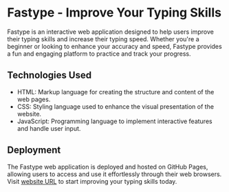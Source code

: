 # Fastype - Improve Your Typing Skills

Fastype is an interactive web application designed to help users improve their typing skills and increase their typing speed. Whether you're a beginner or looking to enhance your accuracy and speed, Fastype provides a fun and engaging platform to practice and track your progress.

## Technologies Used

- HTML: Markup language for creating the structure and content of the web pages.
- CSS: Styling language used to enhance the visual presentation of the website.
- JavaScript: Programming language to implement interactive features and handle user input.

## Deployment

The Fastype web application is deployed and hosted on GitHub Pages, allowing users to access and use it effortlessly through their web browsers. Visit [website URL]( https://siddhantsatote.github.io/Fastype/) to start improving your typing skills today.
